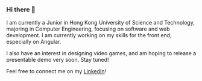 ### Hi there 👋

I am currently a Junior in Hong Kong University of Science and Technology, majoring in Computer Engineering, focusing on software and web development. I am currently working on my skills for the front end, especially on Angular.

I also have an interest in designing video games, and am hoping to release a presentable demo very soon. Stay tuned!

Feel free to connect me on my [LinkedIn](https://www.linkedin.com/in/javierhui "Javier's LinkedIn")!

<!--
**javier-hui/javier-hui** is a ✨ _special_ ✨ repository because its `README.md` (this file) appears on your GitHub profile.

Here are some ideas to get you started:

- 🔭 I’m currently working on ...
- 🌱 I’m currently learning ...
- 👯 I’m looking to collaborate on ...
- 🤔 I’m looking for help with ...
- 💬 Ask me about ...
- 📫 How to reach me: ...
- 😄 Pronouns: ...
- ⚡ Fun fact: ...
-->
